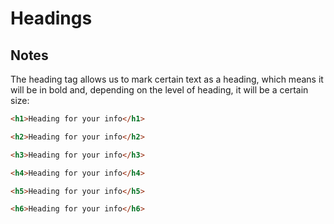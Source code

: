 # Headings

## Notes

The heading tag allows us to mark certain text as a heading, which means it will be in bold and, depending on the level of heading, it will be a certain size:

```html
<h1>Heading for your info</h1>

<h2>Heading for your info</h2>

<h3>Heading for your info</h3>

<h4>Heading for your info</h4>

<h5>Heading for your info</h5>

<h6>Heading for your info</h6>
```